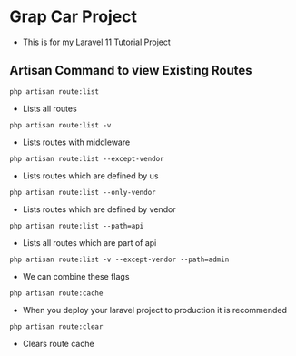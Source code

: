 # Grap Car Project
- This is for my Laravel 11 Tutorial Project

## Artisan Command to view Existing Routes

``` php artisan route:list ```
- Lists all routes 

``` php artisan route:list -v ```
- Lists routes with middleware

``` php artisan route:list --except-vendor ```
- Lists routes which are defined by us

``` php artisan route:list --only-vendor ```
- Lists routes which are defined by vendor

``` php artisan route:list --path=api ```
- Lists all routes which are part of api

``` php artisan route:list -v --except-vendor --path=admin ```
- We can combine these flags

``` php artisan route:cache ``` 

- When you deploy your laravel project to production it is recommended

``` php artisan route:clear ``` 

- Clears route cache